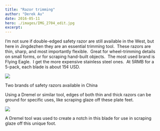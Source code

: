 ```yaml
---
title: "Razor trimming"
author: "Derek Au"
date: 2016-05-11
hero: ./images/IMG_2704_edit.jpg
excerpt: 
---
```


I’m not sure if double-edged safety razor are still available in the West, but here in Jingdezhen they are an essential trimming tool.  These razors are thin, sharp, and most importantly flexible.  Great for wheel-trimming details on small forms, or for scraping hand-built objects.  The most used brand is Flying Eagle.  I get the more expensive stainless steel ones.  At 5RMB for a 5-pack, each blade is about 15¢ USD.

![](./images/IMG_2704_edit.jpg)

Two brands of safety razors available in China

Using a Dremel or similar tool, edges of both thin and thick razors can be ground for specific uses, like scraping glaze off these plate feet.

![](./images/IMG_4352.jpg)

A Dremel tool was used to create a notch in this blade for use in scraping glaze off this unique foot.

